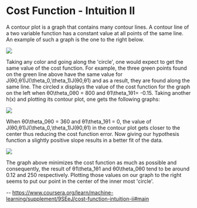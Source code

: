  # Cost Function - Intuition II
 
 A contour plot is a graph that contains many contour lines. A contour line of a two variable function has a constant value at all points of the same line. An example of such a graph is the one to the right below.
 
 ![](https://d3c33hcgiwev3.cloudfront.net/imageAssetProxy.v1/N2oKYp2wEeaVChLw2Vaaug_d4d1c5b1c90578b32a6672e3b7e4b3a4_Screenshot-2016-10-29-01.14.37.png?expiry=1591142400000&hmac=ub8WiG2lKqTFE5bnWTjs14oElddAI9p8VgsVUTv76b0)
 
 Taking any color and going along the 'circle', one would expect to get the same value of the cost function. For example, the three green points found on the green line above have the same value for J(θ0,θ1)J(\theta_0,\theta_1)J(θ0​,θ1​) and as a result, they are found along the same line. The circled x displays the value of the cost function for the graph on the left when θ0\theta_0θ0​ = 800 and θ1\theta_1θ1​= -0.15\. Taking another h(x) and plotting its contour plot, one gets the following graphs:
 
 ![](https://d3c33hcgiwev3.cloudfront.net/imageAssetProxy.v1/26RZhJ34EeaiZBL80Yza_A_0f38a99c8ceb8aa5b90a5f12136fdf43_Screenshot-2016-10-29-01.14.57.png?expiry=1591142400000&hmac=YEbwhSfXx6ssjaLbAQRfoeBp5YYYzOh6n0pLzYZATqI)
 
 When θ0\theta_0θ0​ = 360 and θ1\theta_1θ1​ = 0, the value of J(θ0,θ1)J(\theta_0,\theta_1)J(θ0​,θ1​) in the contour plot gets closer to the center thus reducing the cost function error. Now giving our hypothesis function a slightly positive slope results in a better fit of the data.
 
 ![](https://d3c33hcgiwev3.cloudfront.net/imageAssetProxy.v1/hsGgT536Eeai9RKvXdDYag_2a61803b5f4f86d4290b6e878befc44f_Screenshot-2016-10-29-09.59.41.png?expiry=1591142400000&hmac=lX-VOrIAoBHtwKgKmoQIkCSWpTRzXrKMUZvRtz78_-k)
 
 The graph above minimizes the cost function as much as possible and consequently, the result of θ1\theta_1θ1​ and θ0\theta_0θ0​ tend to be around 0.12 and 250 respectively. Plotting those values on our graph to the right seems to put our point in the center of the inner most 'circle'.

 -- https://www.coursera.org/learn/machine-learning/supplement/9SEeJ/cost-function-intuition-ii#main
